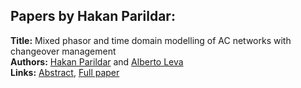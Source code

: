 <h2>Papers by Hakan Parildar:</h2>
<p>
<b>Title:</b> Mixed phasor and time domain modelling of AC networks with changeover management<br />
<b>Authors:</b> <a href="../authors/author_239.html">Hakan Parildar</a> and <a href="../authors/author_194.html">Alberto Leva</a><br />
<b>Links:</b> <a href="../abstracts/abstract_57.pdf">Abstract</a>, <a href="../submissions/ECP14096533_ParildarLeva.pdf">Full paper</a>
</p>